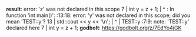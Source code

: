**result**:
error: 'z' was not declared in this scope
    7 |     int y = z + 1;
      |             ^
<source>: In function 'int main()':
<source>:13:18: error: 'y' was not declared in this scope; did you mean 'TEST::y'?
   13 |     std::cout << y << '\n';
      |                  ^
      |                  TEST::y
<source>:7:9: note: 'TEST::y' declared here
    7 |     int y = z + 1;
**godbolt**: https://godbolt.org/z/7EdYo4jGK